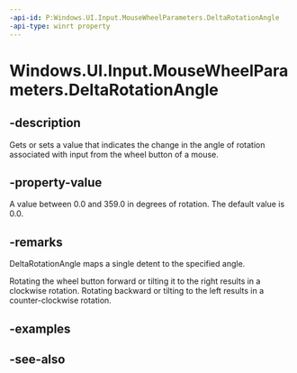 ```yaml
---
-api-id: P:Windows.UI.Input.MouseWheelParameters.DeltaRotationAngle
-api-type: winrt property
---
```


<!-- Property syntax
public float DeltaRotationAngle { get;  set; }
-->

# Windows.UI.Input.MouseWheelParameters.DeltaRotationAngle

## -description

Gets or sets a value that indicates the change in the angle of rotation associated with input from the wheel button of a mouse.

## -property-value

A value between 0.0 and 359.0 in degrees of rotation. The default value is 0.0.

## -remarks

DeltaRotationAngle maps a single detent to the specified angle.

Rotating the wheel button forward or tilting it to the right results in a clockwise rotation. Rotating backward or tilting to the left results in a counter-clockwise rotation.

## -examples

## -see-also
